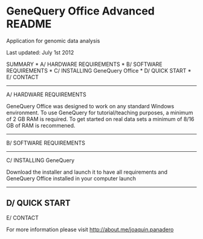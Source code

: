 GeneQuery Office Advanced README
=========================

Application for genomic data analysis


Last updated: July 1st 2012

SUMMARY
        * A/ HARDWARE REQUIREMENTS
        * B/ SOFTWARE REQUIREMENTS
        * C/ INSTALLING GeneQuery Office
        * D/ QUICK START
        * E/ CONTACT

----------------------------------------------------------------------------------
A/ HARDWARE REQUIREMENTS

GeneQuery Office was designed to work on any standard Windows
environment. To use GeneQuery for tutorial/teaching purposes, a minimum
of 2 GB RAM is required. To get started on real data sets a minimum of
8/16 GB of RAM is recommened.

----------------------------------------------------------------------------------
B/ SOFTWARE REQUIREMENTS




----------------------------------------------------------------------------------
C/ INSTALLING GeneQuery

Download the installer and launch it to have all requirements and GeneQuery Office installed in your computer launch 

----------------------------------------------------------------------------------
D/ QUICK START
----------------------------------------------------------------------------------
E/ CONTACT

For more information please visit http://about.me/joaquin.panadero
